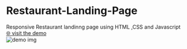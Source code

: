 # Restaurant-Landing-Page

Responsive Restaurant landinng page using HTML ,CSS and Javascript
<br/>
[🌐 visit the demo](https://hind-hisham.github.io/hind-hisham-Restaurant.github.io/)
<br/>
![demo img](https://github.com/hind-hisham/hind-hisham-Restaurant.github.io/blob/main/1691655622970.jpg)
